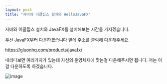 ```yaml
---
layout: post
title: "자바와 이클립스 설치와 HelloJavaFX"
---
```

자바와 이클립스 설치와 JavaFX를 설치해보는 시간을 가지겠습니다.

우선 JavaFX부터 다운하겠습니다 밑에 주소를 클릭해 다운해주세요.

https://gluonhq.com/products/javafx/

내리다보면 여러가지가 있는데 자신의 운영체재에 맞는걸 다운해주시면 됩니다. 저는 이걸 다운하도록 하겠습니다.

![image](https://user-images.githubusercontent.com/88480302/134800162-3df98384-2873-4200-aa9a-d0828fdd30e4.png)




